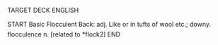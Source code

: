 TARGET DECK
ENGLISH

START
Basic
Flocculent
Back: adj. Like or in tufts of wool etc.; downy.  flocculence n. [related to *flock2]
END

